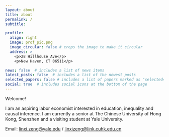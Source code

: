 ```yaml
---
layout: about
title: about
permalink: /
subtitle:

profile:
  align: right
  image: prof_pic.png
  image_circular: false # crops the image to make it circular
  address: >
    <p>28 Hillhouse Ave</p>
    <p>New Haven, CT 06511</p>

news: false  # includes a list of news items
latest_posts: false  # includes a list of the newest posts
selected_papers: false # includes a list of papers marked as "selected={true}"
social: true  # includes social icons at the bottom of the page
---
```


Welcome!

I am an aspiring labor economist interested in education, inequality and causal inference. I am currently a senior
 at The Chinese University of Hong Kong, Shenzhen and a visiting student at Yale University.

Email: linxi.zeng@yale.edu / linxizeng@link.cuhk.edu.cn